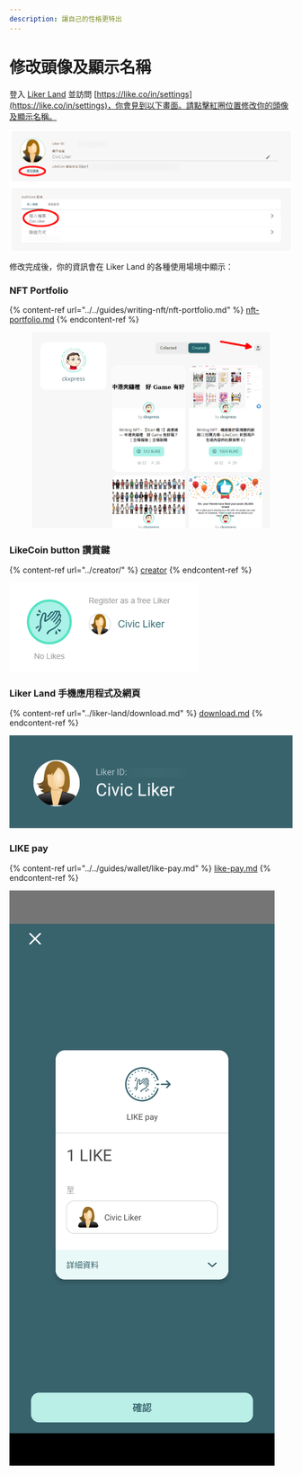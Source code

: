 ```yaml
---
description: 讓自己的性格更特出
---
```


# 修改頭像及顯示名稱

登入 [Liker Land](https://liker.land/) 並訪問 [https://like.co/in/settings](https://like.co/in/settings)，你會見到以下畫面。請點擊紅圈位置修改你的頭像及顯示名稱。

![](<../../.gitbook/assets/Settings 01.png>)

修改完成後，你的資訊會在 Liker Land 的各種使用場境中顯示：

### NFT Portfolio

{% content-ref url="../../guides/writing-nft/nft-portfolio.md" %}
[nft-portfolio.md](../../guides/writing-nft/nft-portfolio.md)
{% endcontent-ref %}

<figure><img src="../../.gitbook/assets/NFT Portfolio.png" alt=""><figcaption></figcaption></figure>

### LikeCoin button 讚賞鍵

{% content-ref url="../creator/" %}
[creator](../creator/)
{% endcontent-ref %}

![](<../../.gitbook/assets/Settings 02.png>)

### Liker Land 手機應用程式及網頁

{% content-ref url="../liker-land/download.md" %}
[download.md](../liker-land/download.md)
{% endcontent-ref %}

![](<../../.gitbook/assets/Settings 03.png>)

### LIKE pay

{% content-ref url="../../guides/wallet/like-pay.md" %}
[like-pay.md](../../guides/wallet/like-pay.md)
{% endcontent-ref %}

![](<../../.gitbook/assets/Settings 04.png>)
